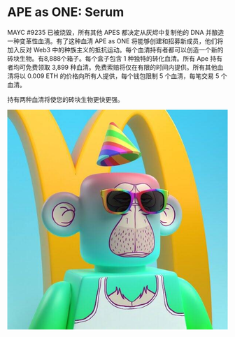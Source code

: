 # APE as ONE: Serum

MAYC #9235 已被烧毁，所有其他 APES 都决定从灰烬中复制他的 DNA 并酿造一种变革性血清。有了这种血清 APE as ONE 将能够创建和招募新成员，他们将加入反对 Web3 中的种族主义的抵抗运动。每个血清持有者都可以创造一个新的砖块生物。有8,888个箱子。每个盒子包含 1 种独特的转化血清。所有 Ape 持有者均可免费领取 3,899 种血清。免费索赔将仅在有限的时间内提供。所有其他血清将以 0.009 ETH 的价格向所有人提供，每个钱包限制 5 个血清，每笔交易 5 个血清。

持有两种血清将使您的砖块生物更快更强。

![FXaDssBWQAUIw6Q](FXaDssBWQAUIw6Q.jpg)
